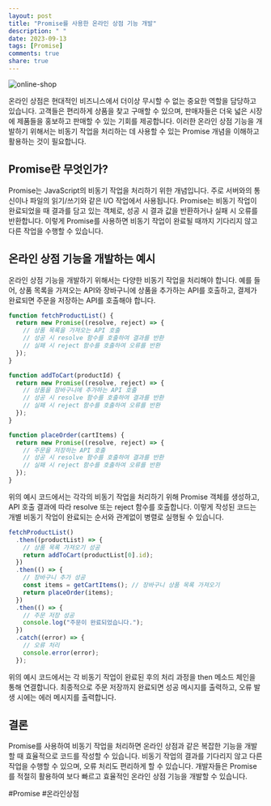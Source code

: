 ```yaml
---
layout: post
title: "Promise를 사용한 온라인 상점 기능 개발"
description: " "
date: 2023-09-13
tags: [Promise]
comments: true
share: true
---
```


![online-shop](https://example.com/online-shop.png)

온라인 상점은 현대적인 비즈니스에서 더이상 무시할 수 없는 중요한 역할을 담당하고 있습니다. 고객들은 편리하게 상품을 찾고 구매할 수 있으며, 판매자들은 더욱 넓은 시장에 제품들을 홍보하고 판매할 수 있는 기회를 제공합니다. 이러한 온라인 상점 기능을 개발하기 위해서는 비동기 작업을 처리하는 데 사용할 수 있는 Promise 개념을 이해하고 활용하는 것이 필요합니다.

## Promise란 무엇인가?

Promise는 JavaScript의 비동기 작업을 처리하기 위한 개념입니다. 주로 서버와의 통신이나 파일의 읽기/쓰기와 같은 I/O 작업에서 사용됩니다. Promise는 비동기 작업이 완료되었을 때 결과를 담고 있는 객체로, 성공 시 결과 값을 반환하거나 실패 시 오류를 반환합니다. 이렇게 Promise를 사용하면 비동기 작업이 완료될 때까지 기다리지 않고 다른 작업을 수행할 수 있습니다.

## 온라인 상점 기능을 개발하는 예시

온라인 상점 기능을 개발하기 위해서는 다양한 비동기 작업을 처리해야 합니다. 예를 들어, 상품 목록을 가져오는 API와 장바구니에 상품을 추가하는 API를 호출하고, 결제가 완료되면 주문을 저장하는 API를 호출해야 합니다.

```javascript
function fetchProductList() {
  return new Promise((resolve, reject) => {
    // 상품 목록을 가져오는 API 호출
    // 성공 시 resolve 함수를 호출하여 결과를 반환
    // 실패 시 reject 함수를 호출하여 오류를 반환
  });
}

function addToCart(productId) {
  return new Promise((resolve, reject) => {
    // 상품을 장바구니에 추가하는 API 호출
    // 성공 시 resolve 함수를 호출하여 결과를 반환
    // 실패 시 reject 함수를 호출하여 오류를 반환
  });
}

function placeOrder(cartItems) {
  return new Promise((resolve, reject) => {
    // 주문을 저장하는 API 호출
    // 성공 시 resolve 함수를 호출하여 결과를 반환
    // 실패 시 reject 함수를 호출하여 오류를 반환
  });
}
```

위의 예시 코드에서는 각각의 비동기 작업을 처리하기 위해 Promise 객체를 생성하고, API 호출 결과에 따라 resolve 또는 reject 함수를 호출합니다. 이렇게 작성된 코드는 개별 비동기 작업이 완료되는 순서와 관계없이 병렬로 실행될 수 있습니다.

```javascript
fetchProductList()
  .then((productList) => {
    // 상품 목록 가져오기 성공
    return addToCart(productList[0].id);
  })
  .then(() => {
    // 장바구니 추가 성공
    const items = getCartItems(); // 장바구니 상품 목록 가져오기
    return placeOrder(items);
  })
  .then(() => {
    // 주문 저장 성공
    console.log("주문이 완료되었습니다.");
  })
  .catch((error) => {
    // 오류 처리
    console.error(error);
  });
```

위의 예시 코드에서는 각 비동기 작업이 완료된 후의 처리 과정을 then 메소드 체인을 통해 연결합니다. 최종적으로 주문 저장까지 완료되면 성공 메시지를 출력하고, 오류 발생 시에는 에러 메시지를 출력합니다.

## 결론

Promise를 사용하여 비동기 작업을 처리하면 온라인 상점과 같은 복잡한 기능을 개발할 때 효율적으로 코드를 작성할 수 있습니다. 비동기 작업의 결과를 기다리지 않고 다른 작업을 수행할 수 있으며, 오류 처리도 편리하게 할 수 있습니다. 개발자들은 Promise를 적절히 활용하여 보다 빠르고 효율적인 온라인 상점 기능을 개발할 수 있습니다.

#Promise #온라인상점